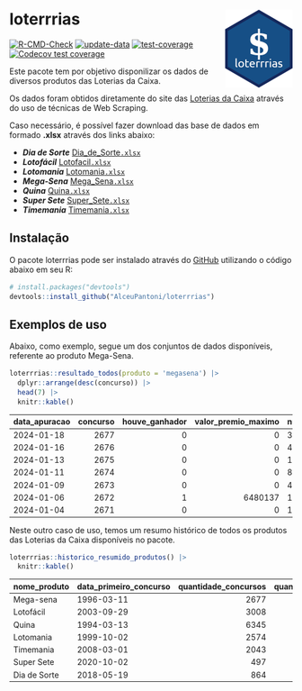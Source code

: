 
<!-- README.md is generated from README.Rmd. Please edit that file -->

# loterrrias <img src="man/figures/logo.png" align="right" height="139" />

<!-- badges: start -->

[![R-CMD-Check](https://github.com/AlceuPantoni/loterrrias/actions/workflows/R-CMD-check.yaml/badge.svg?branch=main)](https://github.com/AlceuPantoni/loterrrias/actions/workflows/R-CMD-check.yaml)
[![update-data](https://github.com/AlceuPantoni/loterrrias/actions/workflows/update-data.yaml/badge.svg)](https://github.com/AlceuPantoni/loterrrias/actions/workflows/update-data.yaml)
[![test-coverage](https://github.com/AlceuPantoni/loterrrias/actions/workflows/test-coverage.yaml/badge.svg?branch=main)](https://github.com/AlceuPantoni/loterrrias/actions/workflows/test-coverage.yaml)
[![Codecov test
coverage](https://codecov.io/gh/AlceuPantoni/loterrrias/branch/main/graph/badge.svg)](https://codecov.io/gh/AlceuPantoni/loterrrias?branch=main)
<!-- badges: end -->

Este pacote tem por objetivo disponilizar os dados de diversos produtos
das Loterias da Caixa.

Os dados foram obtidos diretamente do site das [Loterias da
Caixa](https://loterias.caixa.gov.br/Paginas/default.aspx) através do
uso de técnicas de Web Scraping.

Caso necessário, é possível fazer download das base de dados em formado
**.xlsx** através dos links abaixo:

  - ***Dia de Sorte***
    [Dia\_de\_Sorte`.xlsx`](https://raw.githubusercontent.com/AlceuPantoni/loterrrias/main/data-raw/resultados_diadesorte.xlsx)
  - ***Lotofácil***
    [Lotofacil`.xlsx`](https://raw.githubusercontent.com/AlceuPantoni/loterrrias/main/data-raw/resultados_lotofacil.xlsx)
  - ***Lotomania***
    [Lotomania`.xlsx`](https://raw.githubusercontent.com/AlceuPantoni/loterrrias/main/data-raw/resultados_lotomania.xlsx)
  - ***Mega-Sena***
    [Mega\_Sena`.xlsx`](https://raw.githubusercontent.com/AlceuPantoni/loterrrias/main/data-raw/resultados_megasena.xlsx)
  - ***Quina***
    [Quina`.xlsx`](https://raw.githubusercontent.com/AlceuPantoni/loterrrias/main/data-raw/resultados_quina.xlsx)
  - ***Super Sete***
    [Super\_Sete`.xlsx`](https://raw.githubusercontent.com/AlceuPantoni/loterrrias/main/data-raw/resultados_supersete.xlsx)
  - ***Timemania***
    [Timemania`.xlsx`](https://raw.githubusercontent.com/AlceuPantoni/loterrrias/main/data-raw/resultados_timemania.xlsx)

## Instalação

O pacote loterrrias pode ser instalado através do
[GitHub](https://github.com/) utilizando o código abaixo em seu R:

``` r
# install.packages("devtools")
devtools::install_github("AlceuPantoni/loterrrias")
```

## Exemplos de uso

Abaixo, como exemplo, segue um dos conjuntos de dados disponíveis,
referente ao produto Mega-Sena.

``` r
loterrrias::resultado_todos(produto = 'megasena') |> 
  dplyr::arrange(desc(concurso)) |> 
  head(7) |> 
  knitr::kable()
```

| data\_apuracao | concurso | houve\_ganhador | valor\_premio\_maximo | numeros\_sorteados | num\_1 | num\_2 | num\_3 | num\_4 | num\_5 | num\_6 |
| :------------- | -------: | --------------: | --------------------: | :----------------- | -----: | -----: | -----: | -----: | -----: | -----: |
| 2024-01-18     |     2677 |               0 |                     0 | 3;7;32;34;42;54    |      3 |      7 |     32 |     34 |     42 |     54 |
| 2024-01-16     |     2676 |               0 |                     0 | 4;6;14;19;22;29    |      4 |      6 |     14 |     19 |     22 |     29 |
| 2024-01-13     |     2675 |               0 |                     0 | 1;26;31;34;42;45   |      1 |     26 |     31 |     34 |     42 |     45 |
| 2024-01-11     |     2674 |               0 |                     0 | 8;14;15;21;23;46   |      8 |     14 |     15 |     21 |     23 |     46 |
| 2024-01-09     |     2673 |               0 |                     0 | 4;27;35;45;52;56   |      4 |     27 |     35 |     45 |     52 |     56 |
| 2024-01-06     |     2672 |               1 |               6480137 | 10;13;20;40;43;56  |     10 |     13 |     20 |     40 |     43 |     56 |
| 2024-01-04     |     2671 |               0 |                     0 | 16;19;43;53;57;58  |     16 |     19 |     43 |     53 |     57 |     58 |

Neste outro caso de uso, temos um resumo histórico de todos os produtos
das Loterias da Caixa disponíveis no pacote.

``` r
loterrrias::historico_resumido_produtos() |> 
  knitr::kable()
```

| nome\_produto | data\_primeiro\_concurso | quantidade\_concursos | quantidade\_concursos\_com\_ganhador | percentual\_com\_ganhador | media\_premiacao | maior\_premio | menor\_premio | total\_dezenas\_sorteadas | numero\_mais\_sorteado | numero\_menos\_sorteado |
| :------------ | :----------------------- | --------------------: | -----------------------------------: | ------------------------: | ---------------: | ------------: | ------------: | ------------------------: | ---------------------: | ----------------------: |
| Mega-sena     | 1996-03-11               |                  2677 |                                  605 |                      0.23 |       24078562.3 |     289420865 |     348732.75 |                     16062 |                     10 |                      26 |
| Lotofácil     | 2003-09-29               |                  3008 |                                 2683 |                      0.89 |         926219.6 |       8252873 |      10712.22 |                     45120 |                     20 |                      16 |
| Quina         | 1994-03-13               |                  6345 |                                 2536 |                      0.40 |        3367446.1 |     579215957 |      14230.37 |                     31725 |                      4 |                       3 |
| Lotomania     | 1999-10-02               |                  2574 |                                  671 |                      0.26 |        2384090.2 |      37261930 |     109348.66 |                     51480 |                     47 |                      96 |
| Timemania     | 2008-03-01               |                  2043 |                                   73 |                      0.04 |       26295353.9 |     818652938 |     164711.44 |                     14301 |                     20 |                      53 |
| Super Sete    | 2020-10-02               |                   497 |                                   22 |                      0.04 |        3337346.2 |      10146164 |     124747.77 |                      3479 |                      9 |                       8 |
| Dia de Sorte  | 2018-05-19               |                   864 |                                  279 |                      0.32 |         817509.4 |       4872572 |      59101.35 |                      6048 |                     10 |                       1 |

